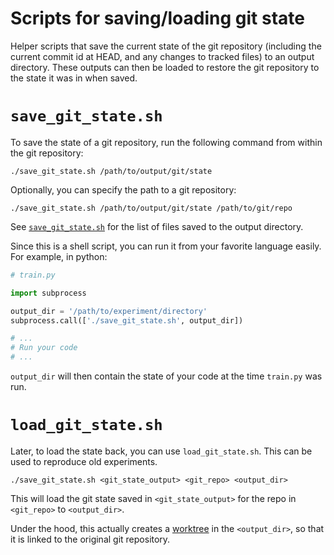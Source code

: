 # Scripts for saving/loading git state

Helper scripts that save the current state of the git repository (including the
current commit id at HEAD, and any changes to tracked files) to an output
directory. These outputs can then be loaded to restore the git repository to the
state it was in when saved.

# `save_git_state.sh`

To save the state of a git repository, run the following command from within the
git repository:

    ./save_git_state.sh /path/to/output/git/state

Optionally, you can specify the path to a git repository:

    ./save_git_state.sh /path/to/output/git/state /path/to/git/repo

See [`save_git_state.sh`](./save_git_state.sh) for the list of files saved to the
output directory.

Since this is a shell script, you can run it from your favorite language easily.
For example, in python:

```python
# train.py

import subprocess

output_dir = '/path/to/experiment/directory'
subprocess.call(['./save_git_state.sh', output_dir])

# ...
# Run your code
# ...
```

`output_dir` will then contain the state of your code at the time `train.py` was
run. 


# `load_git_state.sh`

Later, to load the state back, you can use `load_git_state.sh`. This can be used
to reproduce old experiments.


    ./save_git_state.sh <git_state_output> <git_repo> <output_dir>

This will load the git state saved in `<git_state_output>` for the repo in
`<git_repo>` to `<output_dir>`.

Under the hood, this actually creates a
[worktree](https://git-scm.com/docs/git-worktree) in the `<output_dir>`, so that
it is linked to the original git repository.
